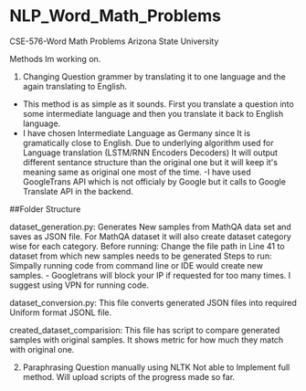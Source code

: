 # NLP_Word_Math_Problems
CSE-576-Word Math Problems
Arizona State University

Methods Im working on.
1. Changing Question grammer by translating it to one language and the again translating to English.
  - This method is as simple as it sounds. First you translate a question into some intermediate language and then you translate it back to English language. 
  - I have chosen Intermediate Language as Germany since It is gramatically close to English. Due to underlying algorithm used for Language translation (LSTM/RNN Encoders Decoders) It will output different sentance structure than the original one but it will keep it's meaning same as original one most of the time.
  -I have used GoogleTrans API which is not officialy by Google but it calls to Google Translate API in the backend. 

##Folder Structure   
   
dataset_generation.py: Generates New samples from MathQA data set and saves as JSON file. For MathQA dataset it will also create dataset category wise for each category. 
  Before running: Change the file path in Line 41 to dataset from which new samples needs to be generated
  Steps to run: Simpally running code from command line or IDE would create new samples. 
    - Googletrans will block your IP if requested for too many times. I suggest using VPN for running code. 
    
dataset_conversion.py: This file converts generated JSON files into required Uniform format JSONL file. 

created_dataset_comparision: This file has script to compare generated samples with original samples. It shows metric for how much they match with original one.
   

2. Paraphrasing Question manually using NLTK
Not able to Implement full method. Will upload scripts of the progress made so far.
